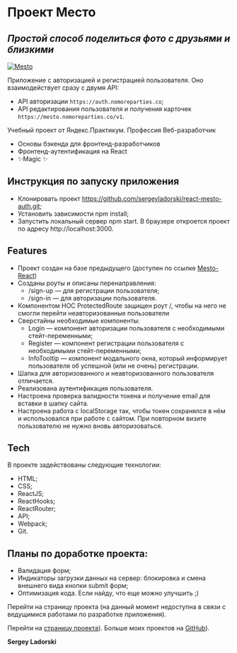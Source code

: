 # Проект Место

## _Простой способ поделиться фото с друзьями и близкими_

[![Mesto](./public/favicon.ico)](https://sergeyladorski.github.io/react-mesto-auth/)

Приложение с авторизацией и регистрацией пользователя. Оно взаимодействует сразу с двумя API:

- API авторизации `https://auth.nomoreparties.co`;
- API редактирования пользователя и получения карточек `https://mesto.nomoreparties.co/v1`.

Учебный проект от Яндекс.Практикум.
Профессия Веб-разработчик

- Основы бэкенда для фронтенд-разработчиков
- Фронтенд-аутентификация на React
- ✨Magic ✨

## Инструкция по запуску приложения

- Клонировать проект https://github.com/sergeyladorski/react-mesto-auth.git;
- Установить зависимости npm install;
- Запустить локальный сервер npm start. В браузере откроется проект по адресу http://localhost:3000.

## Features

- Проект создан на базе предыдущего (доступен по ссылке [Mesto-React](https://github.com/sergeyladorski/mesto-react))
- Созданы роуты и описаны перенаправления:
  - /sign-up — для регистрации пользователя;
  - /sign-in — для авторизации пользователя.
- Компонентом HOC ProtectedRoute защищен роут /, чтобы на него не смогли перейти неавторизованные пользователи
- Сверстайны необходимые компоненты:
  - Login — компонент авторизации пользователя с необходимыми стейт-переменными;
  - Register — компонент регистрации пользователя с необходимыми стейт-переменными;
  - InfoTooltip — компонент модального окна, который информирует пользователя об успешной (или не очень) регистрации.
- Шапка для авторизованного и неавторизованного пользователя отличается.
- Реализована аутентификация пользователя.
- Настроена проверка валидности токена и получение email для вставки в шапку сайта.
- Настроена работа с localStorage так, чтобы токен сохранялся в нём и использовался при работе с сайтом. При повторном визите пользователю не нужно вновь авторизоваться.

## Tech

В проекте задействованы следующие технологии:

- HTML;
- CSS;
- ReactJS;
- ReactHooks;
- ReactRouter;
- API;
- Webpack;
- Git.

## Планы по доработке проекта:

- Валидация форм;
- Индикаторы загрузки данных на сервер: блокировка и смена внешнего вида кнопки submit форм;
- Оптимизация кода. Если найду, что еще можно улучшить ;)


Перейти на страницу проекта (на данный момент недоступна в связи с ведущимися работами по разработке приложения).

Перейти на [страницу проекта](https://sergeyladorski.github.io/react-mesto-auth/)).
Больше моих проектов на [GitHub](https://github.com/sergeyladorski)).

**Sergey Ladorski**